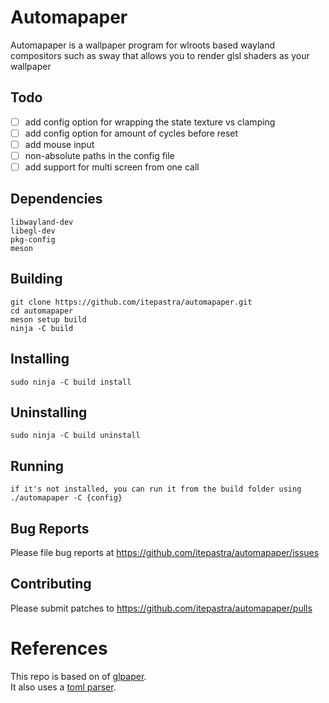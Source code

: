 # Automapaper
Automapaper is a wallpaper program for wlroots based wayland compositors such as sway that allows you to render glsl shaders as your wallpaper

## Todo
 - [ ] add config option for wrapping the state texture vs clamping
 - [ ] add config option for amount of cycles before reset
 - [ ] add mouse input
 - [ ] non-absolute paths in the config file
 - [ ] add support for multi screen from one call

## Dependencies
	libwayland-dev
	libegl-dev
	pkg-config
	meson
## Building
	git clone https://github.com/itepastra/automapaper.git
	cd automapaper
	meson setup build
	ninja -C build
## Installing
	sudo ninja -C build install
## Uninstalling
	sudo ninja -C build uninstall
## Running
	if it's not installed, you can run it from the build folder using
	./automapaper -C {config}
## Bug Reports
Please file bug reports at https://github.com/itepastra/automapaper/issues
## Contributing
Please submit patches to https://github.com/itepastra/automapaper/pulls

# References  
This repo is based on of [glpaper](https://hg.sr.ht/~scoopta/glpaper).  
It also uses a [toml parser](https://github.com/cktan/tomlc99).
